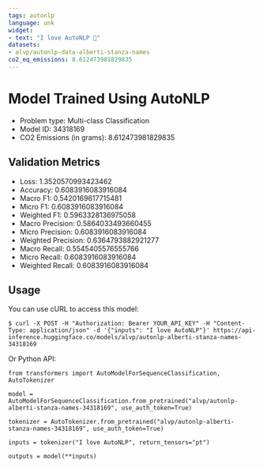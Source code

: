 ```yaml
---
tags: autonlp
language: unk
widget:
- text: "I love AutoNLP 🤗"
datasets:
- alvp/autonlp-data-alberti-stanza-names
co2_eq_emissions: 8.612473981829835
---
```


# Model Trained Using AutoNLP

- Problem type: Multi-class Classification
- Model ID: 34318169
- CO2 Emissions (in grams): 8.612473981829835

## Validation Metrics

- Loss: 1.3520570993423462
- Accuracy: 0.6083916083916084
- Macro F1: 0.5420169617715481
- Micro F1: 0.6083916083916084
- Weighted F1: 0.5963328136975058
- Macro Precision: 0.5864033493660455
- Micro Precision: 0.6083916083916084
- Weighted Precision: 0.6364793882921277
- Macro Recall: 0.5545405576555766
- Micro Recall: 0.6083916083916084
- Weighted Recall: 0.6083916083916084


## Usage

You can use cURL to access this model:

```
$ curl -X POST -H "Authorization: Bearer YOUR_API_KEY" -H "Content-Type: application/json" -d '{"inputs": "I love AutoNLP"}' https://api-inference.huggingface.co/models/alvp/autonlp-alberti-stanza-names-34318169
```

Or Python API:

```
from transformers import AutoModelForSequenceClassification, AutoTokenizer

model = AutoModelForSequenceClassification.from_pretrained("alvp/autonlp-alberti-stanza-names-34318169", use_auth_token=True)

tokenizer = AutoTokenizer.from_pretrained("alvp/autonlp-alberti-stanza-names-34318169", use_auth_token=True)

inputs = tokenizer("I love AutoNLP", return_tensors="pt")

outputs = model(**inputs)
```